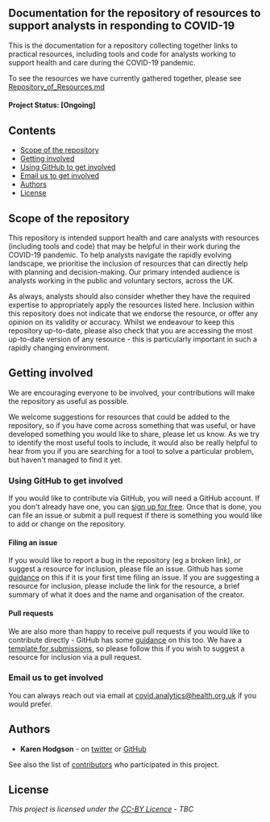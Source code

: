 ## Documentation for the repository of resources to support analysts in responding to COVID-19 
This is the documentation for a repository collecting together links to practical resources, including tools and code for analysts working to support health and care during the COVID-19 pandemic. 

To see the resources we have currently gathered together, please see [Repository_of_Resources.md](https://github.com/HFAnalyticsLab/COVID19_Resources/blob/master/Repository_Of_Resources.md)

#### Project Status: [Ongoing]

## Contents
* [Scope of the repository](https://github.com/HFAnalyticsLab/COVID19_Resources/blob/master/README.md#scope-of-the-repository)
* [Getting involved](https://github.com/HFAnalyticsLab/COVID19_Resources/blob/master/README.md#getting-involved)
* [Using GitHub to get involved](https://github.com/HFAnalyticsLab/COVID19_Resources/blob/master/README.md#email-us-to-get-involved)
* [Email us to get involved](https://github.com/HFAnalyticsLab/COVID19_Resources/blob/master/README.md#email-us-to-get-involved)
* [Authors](https://github.com/HFAnalyticsLab/COVID19_Resources/blob/master/README.md#authors)
* [License](https://github.com/HFAnalyticsLab/COVID19_Resources/blob/master/LICENSE)

## Scope of the repository
This repository is intended support health and care analysts with resources (including tools and code) that may be helpful in their work during the COVID-19 pandemic. To help analysts navigate the rapidly evolving landscape, we prioritise the inclusion of resources that can directly help with planning and decision-making. Our primary intended audience is analysts working in the public and voluntary sectors, across the UK. 

As always, analysts should also consider whether they have the required expertise to appropriately apply the resources listed here. Inclusion within this repository does not indicate that we endorse the resource, or offer any opinion on its validity or accuracy. Whilst we endeavour to keep this repository up-to-date, please also check that you are accessing the most up-to-date version of any resource - this is particularly important in such a rapidly changing environment. 

## Getting involved
We are encouraging everyone to be involved, your contributions will make the repository as useful as possible.

We welcome suggestions for resources that could be added to the repository, so if you have come across something that was useful, or have developed something you would like to share, please let us know. As we try to identify the most useful tools to include, it would also be really helpful to hear from you if you are searching for a tool to solve a particular problem, but haven't managed to find it yet.  

### Using GitHub to get involved
If you would like to contribute via GitHub, you will need a GitHub account. If you don't already have one, you can [sign up for free](github.com). Once that is done, you can file an issue or submit a pull request if there is something you would like to add or change on the repository. 

#### Filing an issue
If you would like to report a bug in the repository (eg a broken link), or suggest a resource for inclusion, please file an issue. Github has some [guidance](https://help.github.com/en/github/managing-your-work-on-github/creating-an-issue) on this if it is your first time filing an issue. If you are suggesting a resource for inclusion, please include the link for the resource, a brief summary of what it does and the name and organisation of the creator. 

#### Pull requests 
We are also more than happy to receive pull requests if you would like to contribute directly - GitHub has some [guidance](https://help.github.com/en/github/collaborating-with-issues-and-pull-requests/proposing-changes-to-your-work-with-pull-requests) on this too. We have a [template for submissions](https://github.com/HFAnalyticsLab/COVID19_Resources/blob/master/Template_For_Submissions.md), so please follow this if you wish to suggest a resource for inclusion via a pull request. 

### Email us to get involved
You can always reach out via email at [covid.analytics@health.org.uk](mailto:covid.analytics@health.org.uk) if you would prefer. 

## Authors

* **Karen Hodgson** - on [twitter](https://twitter.com/KarenHodgePodge) or [GitHub](https://github.com/KarenHodgson)

See also the list of [contributors](https://github.com/HFAnalyticsLab/COVID19_Resources/graphs/contributors) who participated in this project.

## License
*This project is licensed under the [CC-BY Licence](LINK) - TBC*
